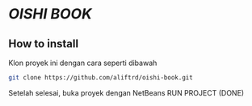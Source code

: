 # ***OISHI BOOK***

## How to install
Klon proyek ini dengan cara seperti dibawah
```bash
git clone https://github.com/aliftrd/oishi-book.git
```
Setelah selesai, buka proyek dengan NetBeans
RUN PROJECT (DONE)